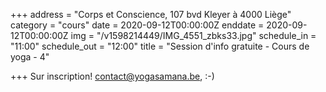 +++
address = "Corps et Conscience, 107 bvd Kleyer à 4000 Liège"
category = "cours"
date = 2020-09-12T00:00:00Z
enddate = 2020-09-12T00:00:00Z
img = "/v1598214449/IMG_4551_zbks33.jpg"
schedule_in = "11:00"
schedule_out = "12:00"
title = "Session d'info gratuite - Cours de yoga - 4"

+++
Sur inscription! contact@yogasamana.be, :-)